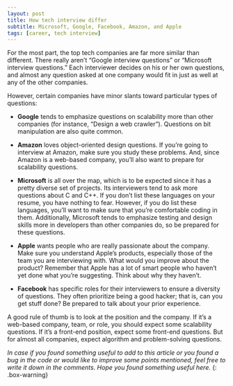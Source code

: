 ```yaml
---
layout: post
title: How tech interview differ
subtitle: Microsoft, Google, Facebook, Amazon, and Apple
tags: [career, tech interview]
---
```


For the most part, the top tech companies are far more similar than different. There really aren’t “Google interview questions” or “Microsoft interview questions.” Each interviewer decides on his or her own questions, and almost any question asked at one company would fit in just as well at any of the other companies.

However, certain companies have minor slants toward particular types of questions:

- **Google** tends to emphasize questions on scalability more than other companies (for instance, “Design a web crawler”). Questions on bit manipulation are also quite common.

- **Amazon** loves object-oriented design questions. If you’re going to interview at Amazon, make sure you study these problems. And, since Amazon is a web-based company, you’ll also want to prepare for scalability questions.

- **Microsoft** is all over the map, which is to be expected since it has a pretty diverse set of projects. Its interviewers tend to ask more questions about C and C++. If you don’t list these languages on your resume, you have nothing to fear. However, if you do list these languages, you’ll want to make sure that you’re comfortable coding in them. Additionally, Microsoft tends to emphasize testing and design skills more in developers than other companies do, so be prepared for these questions.

- **Apple** wants people who are really passionate about the company. Make sure you understand Apple’s products, especially those of the team you are interviewing with. What would you improve about the product? Remember that Apple has a lot of smart people who haven’t yet done what you’re suggesting. Think about why they haven’t.

- **Facebook** has specific roles for their interviewers to ensure a diversity of questions. They often prioritize being a good hacker; that is, can you get stuff done? Be prepared to talk about your prior experience.

A good rule of thumb is to look at the position and the company. If it’s a web-based company, team, or role, you should expect some scalability questions. If it’s a front-end position, expect some front-end questions. But for almost all companies, expect algorithm and problem-solving questions.


_In case if you found something useful to add to this article or you found a bug in the code or would like to improve some points mentioned, feel free to write it down in the comments. Hope you found something useful here._
{: .box-warning}
